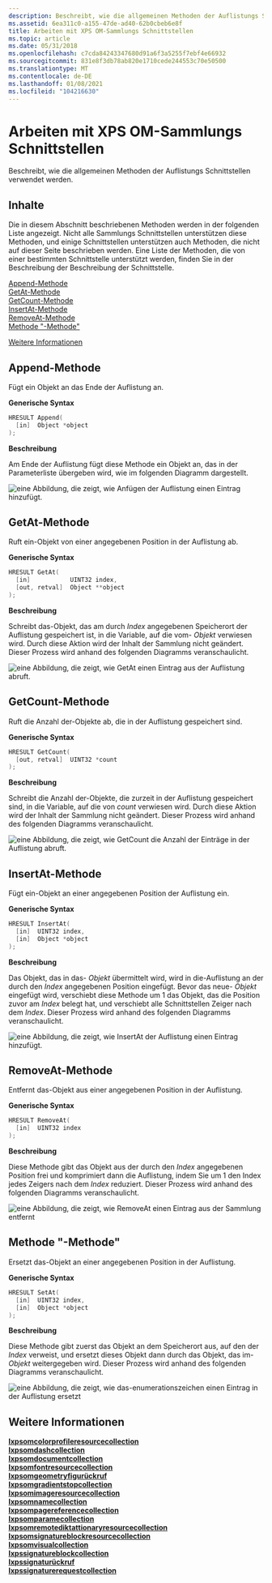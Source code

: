 ```yaml
---
description: Beschreibt, wie die allgemeinen Methoden der Auflistungs Schnittstellen verwendet werden.
ms.assetid: 6ea311c0-a155-47de-ad40-62b0cbeb6e8f
title: Arbeiten mit XPS OM-Sammlungs Schnittstellen
ms.topic: article
ms.date: 05/31/2018
ms.openlocfilehash: c7cda84243347680d91a6f3a5255f7ebf4e66932
ms.sourcegitcommit: 831e8f3db78ab820e1710cede244553c70e50500
ms.translationtype: MT
ms.contentlocale: de-DE
ms.lasthandoff: 01/08/2021
ms.locfileid: "104216630"
---
```

# <a name="working-with-xps-om-collection-interfaces"></a>Arbeiten mit XPS OM-Sammlungs Schnittstellen

Beschreibt, wie die allgemeinen Methoden der Auflistungs Schnittstellen verwendet werden.

## <a name="contents"></a>Inhalte

Die in diesem Abschnitt beschriebenen Methoden werden in der folgenden Liste angezeigt. Nicht alle Sammlungs Schnittstellen unterstützen diese Methoden, und einige Schnittstellen unterstützen auch Methoden, die nicht auf dieser Seite beschrieben werden. Eine Liste der Methoden, die von einer bestimmten Schnittstelle unterstützt werden, finden Sie in der Beschreibung der Beschreibung der Schnittstelle.

<dl>

[Append-Methode](#append-method)  
[GetAt-Methode](#getat-method)  
[GetCount-Methode](#getcount-method)  
[InsertAt-Methode](#insertat-method)  
[RemoveAt-Methode](#removeat-method)  
[Methode "-Methode"](#setat-method)  
</dl>

[Weitere Informationen](#see-also)

## <a name="append-method"></a>Append-Methode

Fügt ein Objekt an das Ende der Auflistung an.

**Generische Syntax**


```C++
HRESULT Append(
  [in]  Object *object
);
```



**Beschreibung**

Am Ende der Auflistung fügt diese Methode ein Objekt an, das in der Parameterliste übergeben wird, wie im folgenden Diagramm dargestellt.

![eine Abbildung, die zeigt, wie Anfügen der Auflistung einen Eintrag hinzufügt.](images/generic-append.png)

## <a name="getat-method"></a>GetAt-Methode

Ruft ein-Objekt von einer angegebenen Position in der Auflistung ab.

**Generische Syntax**


```C++
HRESULT GetAt(
  [in]           UINT32 index,
  [out, retval]  Object **object
);
```



**Beschreibung**

Schreibt das-Objekt, das am durch *Index* angegebenen Speicherort der Auflistung gespeichert ist, in die Variable, auf die vom- *Objekt* verwiesen wird. Durch diese Aktion wird der Inhalt der Sammlung nicht geändert. Dieser Prozess wird anhand des folgenden Diagramms veranschaulicht.

![eine Abbildung, die zeigt, wie GetAt einen Eintrag aus der Auflistung abruft.](images/generic-getat.png)

## <a name="getcount-method"></a>GetCount-Methode

Ruft die Anzahl der-Objekte ab, die in der Auflistung gespeichert sind.

**Generische Syntax**


```C++
HRESULT GetCount(
  [out, retval]  UINT32 *count
);
```



**Beschreibung**

Schreibt die Anzahl der-Objekte, die zurzeit in der Auflistung gespeichert sind, in die Variable, auf die von *count* verwiesen wird. Durch diese Aktion wird der Inhalt der Sammlung nicht geändert. Dieser Prozess wird anhand des folgenden Diagramms veranschaulicht.

![eine Abbildung, die zeigt, wie GetCount die Anzahl der Einträge in der Auflistung abruft.](images/generic-getcount.png)

## <a name="insertat-method"></a>InsertAt-Methode

Fügt ein-Objekt an einer angegebenen Position der Auflistung ein.

**Generische Syntax**


```C++
HRESULT InsertAt(
  [in]  UINT32 index,
  [in]  Object *object
);
```



**Beschreibung**

Das Objekt, das in das- *Objekt* übermittelt wird, wird in die-Auflistung an der durch den *Index* angegebenen Position eingefügt. Bevor das neue- *Objekt* eingefügt wird, verschiebt diese Methode um 1 das Objekt, das die Position zuvor am *Index* belegt hat, und verschiebt alle Schnittstellen Zeiger nach dem *Index*. Dieser Prozess wird anhand des folgenden Diagramms veranschaulicht.

![eine Abbildung, die zeigt, wie InsertAt der Auflistung einen Eintrag hinzufügt.](images/generic-insertat.png)

## <a name="removeat-method"></a>RemoveAt-Methode

Entfernt das-Objekt aus einer angegebenen Position in der Auflistung.

**Generische Syntax**


```C++
HRESULT RemoveAt(
  [in]  UINT32 index
);
```



**Beschreibung**

Diese Methode gibt das Objekt aus der durch den *Index* angegebenen Position frei und komprimiert dann die Auflistung, indem Sie um 1 den Index jedes Zeigers nach dem *Index* reduziert. Dieser Prozess wird anhand des folgenden Diagramms veranschaulicht.

![eine Abbildung, die zeigt, wie RemoveAt einen Eintrag aus der Sammlung entfernt](images/generic-removeat.png)

## <a name="setat-method"></a>Methode "-Methode"

Ersetzt das-Objekt an einer angegebenen Position in der Auflistung.

**Generische Syntax**


```C++
HRESULT SetAt(
  [in]  UINT32 index,
  [in]  Object *object
);
```



**Beschreibung**

Diese Methode gibt zuerst das Objekt an dem Speicherort aus, auf den der *Index* verweist, und ersetzt dieses Objekt dann durch das Objekt, das im- *Objekt* weitergegeben wird. Dieser Prozess wird anhand des folgenden Diagramms veranschaulicht.

![eine Abbildung, die zeigt, wie das-enumerationszeichen einen Eintrag in der Auflistung ersetzt](images/generic-setat.png)

## <a name="see-also"></a>Weitere Informationen

<dl>

[**Ixpsomcolorprofileresourcecollection**](/windows/desktop/api/xpsobjectmodel/nn-xpsobjectmodel-ixpsomcolorprofileresourcecollection)  
[**Ixpsomdashcollection**](/windows/desktop/api/xpsobjectmodel/nn-xpsobjectmodel-ixpsomdashcollection)  
[**Ixpsomdocumentcollection**](/windows/desktop/api/xpsobjectmodel/nn-xpsobjectmodel-ixpsomdocumentcollection)  
[**Ixpsomfontresourcecollection**](/windows/desktop/api/xpsobjectmodel/nn-xpsobjectmodel-ixpsomfontresourcecollection)  
[**Ixpsomgeometryfigurückruf**](/windows/desktop/api/xpsobjectmodel/nn-xpsobjectmodel-ixpsomgeometryfigurecollection)  
[**Ixpsomgradientstopcollection**](/windows/desktop/api/xpsobjectmodel/nn-xpsobjectmodel-ixpsomgradientstopcollection)  
[**Ixpsomimageresourcecollection**](/windows/desktop/api/xpsobjectmodel/nn-xpsobjectmodel-ixpsomimageresourcecollection)  
[**Ixpsomnamecollection**](/windows/desktop/api/xpsobjectmodel/nn-xpsobjectmodel-ixpsomnamecollection)  
[**Ixpsompagereferencecollection**](/windows/desktop/api/xpsobjectmodel/nn-xpsobjectmodel-ixpsompagereferencecollection)  
[**Ixpsomparamecollection**](/windows/desktop/api/xpsobjectmodel/nn-xpsobjectmodel-ixpsomparturicollection)  
[**Ixpsomremotediktattionaryresourcecollection**](/windows/desktop/api/xpsobjectmodel/nn-xpsobjectmodel-ixpsomremotedictionaryresourcecollection)  
[**Ixpsomsignatureblockresourcecollection**](/windows/desktop/api/xpsobjectmodel/nn-xpsobjectmodel-ixpsomsignatureblockresourcecollection)  
[**Ixpsomvisualcollection**](/windows/desktop/api/xpsobjectmodel/nn-xpsobjectmodel-ixpsomvisualcollection)  
[**Ixpssignatureblockcollection**](/windows/desktop/api/xpsdigitalsignature/nn-xpsdigitalsignature-ixpssignatureblockcollection)  
[**Ixpssignaturückruf**](/windows/desktop/api/xpsdigitalsignature/nn-xpsdigitalsignature-ixpssignaturecollection)  
[**Ixpssignaturerequestcollection**](/windows/desktop/api/xpsdigitalsignature/nn-xpsdigitalsignature-ixpssignaturerequestcollection)  
</dl>

 

 



